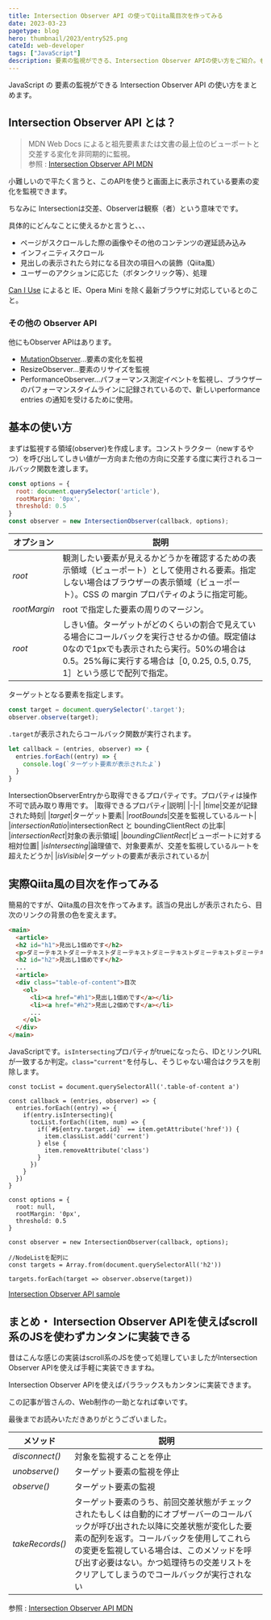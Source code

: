 ```yaml
---
title: Intersection Observer API の使ってQiita風目次を作ってみる
date: 2023-03-23
pagetype: blog
hero: thumbnail/2023/entry525.png
cateId: web-developer
tags: ["JavaScript"]
description: 要素の監視ができる、Intersection Observer APIの使い方をご紹介。もう、scroll量に応じて処理する必要はありません。Qiita風目次のサンプルコード。モダンブラウザでは使用可能。オプションやメソッドの解説、コードサンプルあり。
---
```


JavaScript の 要素の監視ができる Intersection Observer API の使い方をまとめます。

## Intersection Observer API とは？

> MDN Web Docs によると祖先要素または文書の最上位のビューポートと交差する変化を非同期的に監視。<br>
> 参照 : [Intersection Observer API MDN](https://developer.mozilla.org/ja/docs/Web/API/Intersection_Observer_API)


小難しいので平たく言うと、このAPIを使うと画面上に表示されている要素の変化を監視できます。

ちなみに Intersectionは交差、Observerは観察（者）という意味でです。

具体的にどんなことに使えるかと言うと、、、

* ページがスクロールした際の画像やその他のコンテンツの遅延読み込み
* インフィニティスクロール
* 見出しの表示されたら対になる目次の項目への装飾（Qiita風）
* ユーザーのアクションに応じた（ボタンクリック等）、処理

[Can I Use](https://caniuse.com/?search=Intersection%20Observer%20API) によると IE、Opera Mini を除く最新ブラウザに対応しているとのこと。

### その他の Observer API

他にもObserver APIはあります。

* [MutationObserver](/blogs/entry526)...要素の変化を監視
* ResizeObserver...要素のリサイズを監視
* PerformanceObserver...パフォーマンス測定イベントを監視し、ブラウザーのパフォーマンスタイムラインに記録されているので、新しいperformance entries の通知を受けるために使用。


## 基本の使い方
まずは監視する領域(observer)を作成します。コンストラクター（newするやつ）を呼び出してしきい値が一方向また他の方向に交差する度に実行されるコールバック関数を渡します。

```js
const options = {
  root: document.querySelector('article'),
  rootMargin: '0px',
  threshold: 0.5
}
const observer = new IntersectionObserver(callback, options);
```
|オプション|説明|
|-|-|
|*root*|観測したい要素が見えるかどうかを確認するための表示領域（ビューポート）として使用される要素。指定しない場合はブラウザーの表示領域（ビューポート）。CSS の margin プロパティのように指定可能。|
|*rootMargin*|root で指定した要素の周りのマージン。|
|*root*|しきい値。ターゲットがどのくらいの割合で見えている場合にコールバックを実行させるかの値。既定値は0なので1pxでも表示されたら実行。50%の場合は 0.5。25%毎に実行する場合は［0, 0.25, 0.5, 0.75, 1］という感じで配列で指定。 |

ターゲットとなる要素を指定します。

```js
const target = document.querySelector('.target');
observer.observe(target);
```

`.target`が表示されたらコールバック関数が実行されます。
```js
let callback = (entries, observer) => {
  entries.forEach((entry) => {
    console.log(`ターゲット要素が表示されたよ`)
  }
}
```
IntersectionObserverEntryから取得できるプロパティです。プロパティは操作不可で読み取り専用です。
|取得できるプロパティ|説明|
|-|-|
|*time*|交差が記録された時刻|
|*target*|ターゲット要素|
|*rootBounds*|交差を監視しているルート|
|*intersectionRatio*|intersectionRect と boundingClientRect の比率|
|*intersectionRect*|対象の表示領域|
|*boundingClientRect*|ビューポートに対する相対位置|
|*isIntersecting*|論理値で、対象要素が、交差を監視しているルートを超えたどうか|
|*isVisible*|ターゲットの要素が表示されているか|

## 実際Qiita風の目次を作ってみる
簡易的ですが、Qiita風の目次を作ってみます。該当の見出しが表示されたら、目次のリンクの背景の色を変えます。
```HTML
<main>
  <article>
  <h2 id="h1">見出し1個めです</h2>
  <p>ダミーテキストダミーテキストダミーテキストダミーテキストダミーテキストダミーテキストダミーテキストダミーテキストダミーテキストダミーテキストダミーテキストダミーテキストダミーテキストダミーテキストダミーテキストダミーテキストダミーテキストダミーテキストダミーテキストダミーテキストダミーテキストダミーテキストダミーテキストダミーテキストダミーテキスト</p>
  <h2 id="h2">見出し1個めです</h2>
  ...
  <article>
  <div class="table-of-content">目次
    <ol>
      <li><a href="#h1">見出し1個めです</a></li>
      <li><a href="#h2">見出し2個めです</a></li>
      ...
    </ol>
  </div>
</main>
```
JavaScriptです。`isIntersecting`プロパティがtrueになったら、IDとリンクURLが一致するか判定。`class="current"`を付与し、そうじゃない場合はクラスを削除します。

```JavaScript:title=JavaScript
const tocList = document.querySelectorAll('.table-of-content a')

const callback = (entries, observer) => {
  entries.forEach((entry) => {
    if(entry.isIntersecting){
      tocList.forEach((item, num) => {
        if(`#${entry.target.id}` == item.getAttribute('href')) {
          item.classList.add('current')
        } else {
          item.removeAttribute('class')
        }
      })
    }
  })
}

const options = {
  root: null,
  rootMargin: '0px',
  threshold: 0.5
}

const observer = new IntersectionObserver(callback, options);

//NodeListを配列に
const targets = Array.from(document.querySelectorAll('h2'))

targets.forEach(target => observer.observe(target))
```

[Intersection Observer API sample](https://codepen.io/camille-cebu/pen/ExeOmeW)

## まとめ・ Intersection Observer APIを使えばscroll系のJSを使わずカンタンに実装できる
昔はこんな感じの実装はscroll系のJSを使って処理していましたがIntersection Observer APIを使えば手軽に実装できますね。

Intersection Observer APIを使えばパララックスもカンタンに実装できます。

この記事が皆さんの、Web制作の一助となれば幸いです。

最後までお読みいただきありがとうございました。

|メソッド|説明|
|-|-|
|*disconnect()*|対象を監視することを停止|
|*unobserve()*|ターゲット要素の監視を停止|
|*observe()*|ターゲット要素の監視|
|*takeRecords()*|ターゲット要素のうち、前回交差状態がチェックされたもしくは自動的にオブザーバーのコールバックが呼び出された以降に交差状態が変化した要素の配列を返す。コールバックを使用してこれらの変更を監視している場合は、このメソッドを呼び出す必要はない。かつ処理待ちの交差リストをクリアしてしまうのでコールバックが実行されない|

参照 : [Intersection Observer API MDN](https://developer.mozilla.org/ja/docs/Web/API/Intersection_Observer_API)
